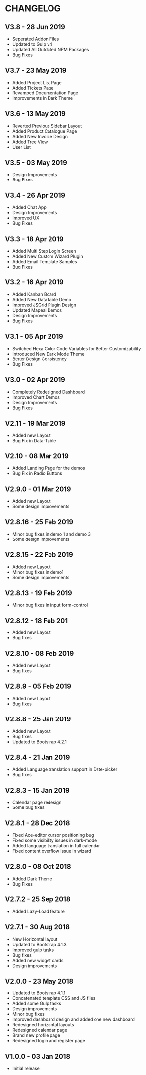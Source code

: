 # CHANGELOG

## V3.8 - 28 Jun 2019

- Seperated Addon Files
- Updated to Gulp v4
- Updated All Outdated NPM Packages
- Bug Fixes

## V3.7 - 23 May 2019

- Added Project List Page
- Added Tickets Page
- Revamped Documentation Page
- Improvements in Dark Theme

## V3.6 - 13 May 2019

- Reverted Previous Sidebar Layout
- Added Product Catalogue Page
- Added New Invoice Design
- Added Tree View
- User List

## V3.5 - 03 May 2019

- Design Improvements
- Bug Fixes

## V3.4 - 26 Apr 2019

- Added Chat App
- Design Improvements
- Improved UX
- Bug Fixes

## V3.3 - 18 Apr 2019

- Added Multi Step Login Screen
- Added New Custom Wizard Plugin
- Added Email Template Samples
- Bug Fixes

## V3.2 - 16 Apr 2019

- Added Kanban Board
- Added New DataTable Demo
- Improved JSGrid Plugin Design
- Updated Mapeal Demos
- Design Improvements
- Bug Fixes

## V3.1 - 05 Apr 2019

- Switched Hexa Color Code Variables for Better Customizability
- Introduced New Dark Mode Theme
- Better Design Consistency
- Bug Fixes

## V3.0 - 02 Apr 2019

- Completely Redesigned Dashboard
- Improved Chart Demos
- Design Improvements
- Bug Fixes

## V2.11 - 19 Mar 2019

- Added new Layout
- Bug Fix in Data-Table

## V2.10 - 08 Mar 2019

- Added Landing Page for the demos
- Bug Fix in Radio Buttons

## V2.9.0 - 01 Mar 2019

- Added new Layout
- Some design improvements

## V2.8.16 - 25 Feb 2019

- Minor bug fixes in demo 1 and demo 3
- Some design improvements

## V2.8.15 - 22 Feb 2019

- Added new Layout
- Minor bug fixes in demo1
- Some design improvements

## V2.8.13 - 19 Feb 2019

- Minor bug fixes in input form-control

## V2.8.12 - 18 Feb 201

- Added new Layout
- Bug fixes

## V2.8.10 - 08 Feb 2019

- Added new Layout
- Bug fixes

## V2.8.9 - 05 Feb 2019

- Added new Layout
- Bug fixes

## V2.8.8 - 25 Jan 2019

- Added new Layout
- Bug fixes
- Updated to Bootstrap 4.2.1

## V2.8.4 - 21 Jan 2019

- Added Language translation support in Date-picker
- Bug fixes

## V2.8.3 - 15 Jan 2019

- Calendar page redesign
- Some bug fixes

## V2.8.1 - 28 Dec 2018

- Fixed Ace-editor cursor positioning bug
- Fixed some visibility issues in dark-mode
- Added language translation in full calendar
- Fixed content overflow issue in wizard

## V2.8.0 - 08 Oct 2018

- Added Dark Theme
- Bug Fixes

## V2.7.2 - 25 Sep 2018

- Added Lazy-Load feature

## V2.7.1 - 30 Aug 2018

- New Horizontal layout
- Updated to Bootstrap 4.1.3
- Improved gulp tasks
- Bug fixes
- Added new widget cards
- Design improvements

## V2.0.0 - 23 May 2018

- Updated to Bootstrap 4.1.1
- Concatenated template CSS and JS files
- Added some Gulp tasks
- Design improvements
- Minor bug fixes
- Improved dashboard design and added one new dashboard
- Redesigned horizontal layouts
- Redesigned calendar page
- Brand new profile page
- Redesigned login and register page

## V1.0.0 - 03 Jan 2018

- Initial release

